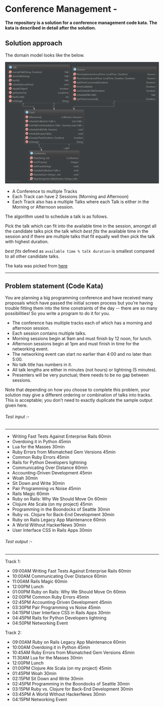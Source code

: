Conference Management -
=========

**The repository is a solution for a conference management code kata. The kata is described in detail after the solution.**



## Solution approach

The domain model looks like the below.

![Domain Model](/docs/domain_model.png)

* A Conference to multiple Tracks
* Each Track can have 2 Sessions (Morning and Afternoon)
* Each Track also has a multiple Talks where each Talk is either in the Morning or Afternoon session.

The algorithm used to schedule a talk is as follows.

Pick the talk which can fit into the available time in the session, amongst all the candidate talks pick
the talk which _best fits_ the available time in the session and if there are multiple talks
that fit equally well then pick the talk with highest duration.


_best fits_ defined as `available time % talk duration` is smallest compared to all other candidate talks.


The kata was picked from [here](http://www.solveitinjava.com/2013/07/problem-statement-conference-track.html)

---

## Problem statement (Code Kata)

You are planning a big programming conference and have received many proposals which have passed the initial screen process but you're having trouble fitting them into the time constraints of the day -- there are so many possibilities! So you write a program to do it for you.

* The conference has multiple tracks each of which has a morning and afternoon session.
* Each session contains multiple talks.
* Morning sessions begin at 9am and must finish by 12 noon, for lunch.
* Afternoon sessions begin at 1pm and must finish in time for the networking event.
* The networking event can start no earlier than 4:00 and no later than 5:00.
* No talk title has numbers in it.
* All talk lengths are either in minutes (not hours) or lightning (5 minutes).
* Presenters will be very punctual; there needs to be no gap between sessions.

Note that depending on how you choose to complete this problem, your solution may give a different ordering or combination of talks into tracks. This is acceptable; you don’t need to exactly duplicate the sample output given here.

###### Test input :-
------------

* Writing Fast Tests Against Enterprise Rails 60min
* Overdoing it in Python 45min
* Lua for the Masses 30min
* Ruby Errors from Mismatched Gem Versions 45min
* Common Ruby Errors 45min
* Rails for Python Developers lightning
* Communicating Over Distance 60min
* Accounting-Driven Development 45min
* Woah 30min
* Sit Down and Write 30min
* Pair Programming vs Noise 45min
* Rails Magic 60min
* Ruby on Rails: Why We Should Move On 60min
* Clojure Ate Scala (on my project) 45min
* Programming in the Boondocks of Seattle 30min
* Ruby vs. Clojure for Back-End Development 30min
* Ruby on Rails Legacy App Maintenance 60min
* A World Without HackerNews 30min
* User Interface CSS in Rails Apps 30min

###### Test output :-
-------------

Track 1:
* 09:00AM Writing Fast Tests Against Enterprise Rails 60min
* 10:00AM Communicating Over Distance 60min
* 11:00AM Rails Magic 60min
* 12:00PM Lunch
* 01:00PM Ruby on Rails: Why We Should Move On 60min
* 02:00PM Common Ruby Errors 45min
* 02:45PM Accounting-Driven Development 45min
* 03:30PM Pair Programming vs Noise 45min
* 04:15PM User Interface CSS in Rails Apps 30min
* 04:45PM Rails for Python Developers lightning
* 04:50PM Networking Event

Track 2:
* 09:00AM Ruby on Rails Legacy App Maintenance 60min
* 10:00AM Overdoing it in Python 45min
* 10:45AM Ruby Errors from Mismatched Gem Versions 45min
* 11:30AM Lua for the Masses 30min
* 12:00PM Lunch
* 01:00PM Clojure Ate Scala (on my project) 45min
* 01:45PM Woah 30min
* 02:15PM Sit Down and Write 30min
* 02:45PM Programming in the Boondocks of Seattle 30min
* 03:15PM Ruby vs. Clojure for Back-End Development 30min
* 03:45PM A World Without HackerNews 30min
* 04:15PM Networking Event
